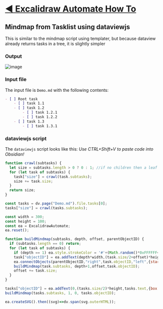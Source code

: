 # [◀ Excalidraw Automate How To](../readme.md)
## Mindmap from Tasklist using dataviewjs
This is similar to the mindmap script using templater, but because dataview already returns tasks in a tree, it is slightly simpler

### Output
![image](https://user-images.githubusercontent.com/14358394/117548665-71dd8e80-b036-11eb-8a45-4169fdd7cc05.png)

### Input file
The input file is `Demo.md` with the following contents:
```markdown
- [ ] Root task
    - [ ] task 1.1
    - [ ] task 1.2
        - [ ] task 1.2.1
        - [ ] task 1.2.2
    - [ ] task 1.3
        - [ ] task 1.3.1
```

### dataviewjs script
The `dataviewjs` script looks like this: 
*Use CTRL+Shift+V to paste code into Obsidian!*
```javascript
function crawl(subtasks) {
  let size = subtasks.length > 0 ? 0 : 1; //if no children then a leaf with size 1
  for (let task of subtasks) {
    task["size"] = crawl(task.subtasks);
    size += task.size;
  }
  return size;
}

const tasks = dv.page("Demo.md").file.tasks[0];
tasks["size"] = crawl(tasks.subtasks);

const width = 300;
const height = 100;
const ea = ExcalidrawAutomate;
ea.reset();

function buildMindmap(subtasks, depth, offset, parentObjectID) {
  if (subtasks.length == 0) return;
  for (let task of subtasks) {
    if (depth == 1) ea.style.strokeColor = '#'+(Math.random()*0xFFFFFF<<0).toString(16).padStart(6,"0");
    task["objectID"] = ea.addText(depth*width,(task.size/2+offset)*height,task.text,{box:true})
    ea.connectObjects(parentObjectID,"right",task.objectID,"left",{startArrowHead: 'dot'});
    buildMindmap(task.subtasks, depth+1,offset,task.objectID);
    offset += task.size;
  }
}

tasks["objectID"] = ea.addText(0,(tasks.size/2)*height,tasks.text,{box:true});    
buildMindmap(tasks.subtasks, 1, 0, tasks.objectID);

ea.createSVG().then((svg)=>dv.span(svg.outerHTML));
```